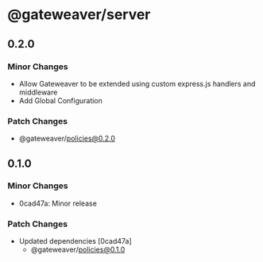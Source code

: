 # @gateweaver/server

## 0.2.0

### Minor Changes

- Allow Gateweaver to be extended using custom express.js handlers and middleware
- Add Global Configuration

### Patch Changes

- @gateweaver/policies@0.2.0

## 0.1.0

### Minor Changes

- 0cad47a: Minor release

### Patch Changes

- Updated dependencies [0cad47a]
  - @gateweaver/policies@0.1.0
